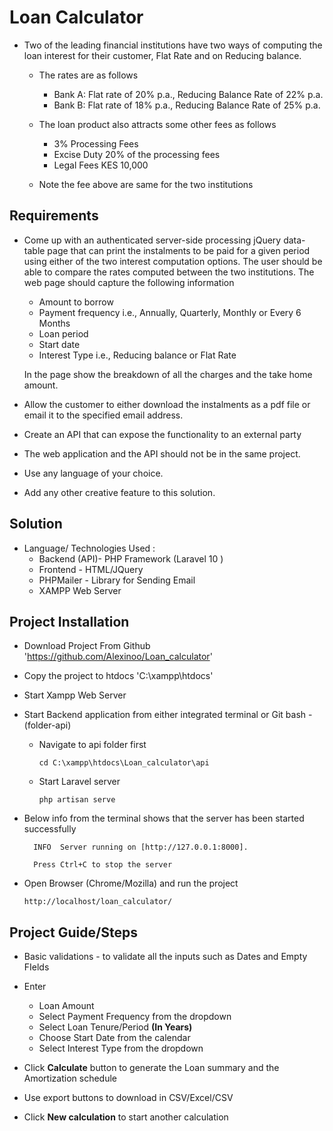 # Loan Calculator

- Two of the leading financial institutions have two ways of computing the loan interest for their customer, Flat Rate and on Reducing balance.

  - The rates are as follows
    - Bank A: Flat rate of 20% p.a., Reducing Balance Rate of 22% p.a.
    - Bank B: Flat rate of 18% p.a., Reducing Balance Rate of 25% p.a.
  - The loan product also attracts some other fees as follows

    - 3% Processing Fees
    - Excise Duty 20% of the processing fees
    - Legal Fees KES 10,000

  - Note the fee above are same for the two institutions

## Requirements

- Come up with an authenticated server-side processing jQuery data-table page that can print the instalments to be paid for a given period using either of the two interest computation options. The user should be able to compare the rates computed between the two institutions. The web page should capture the following information

  - Amount to borrow
  - Payment frequency i.e., Annually, Quarterly, Monthly or Every 6 Months
  - Loan period
  - Start date
  - Interest Type i.e., Reducing balance or Flat Rate

  In the page show the breakdown of all the charges and the take home amount.

- Allow the customer to either download the instalments as a pdf file or email it to the specified email address.
- Create an API that can expose the functionality to an external party
- The web application and the API should not be in the same project.
- Use any language of your choice.
- Add any other creative feature to this solution.

## Solution

- Language/ Technologies Used :
  - Backend (API)- PHP Framework (Laravel 10 )
  - Frontend - HTML/JQuery
  - PHPMailer - Library for Sending Email
  - XAMPP Web Server

## Project Installation

- Download Project From Github 'https://github.com/Alexinoo/Loan_calculator'
- Copy the project to htdocs 'C:\xampp\htdocs\'
- Start Xampp Web Server
- Start Backend application from either integrated terminal or Git bash - (folder-api)

  - Navigate to api folder first

    ```
    cd C:\xampp\htdocs\Loan_calculator\api
    ```

  - Start Laravel server

    ```
    php artisan serve
    ```

- Below info from the terminal shows that the server has been started successfully

  ```
    INFO  Server running on [http://127.0.0.1:8000].

    Press Ctrl+C to stop the server
  ```

- Open Browser (Chrome/Mozilla) and run the project

  ```
  http://localhost/loan_calculator/

  ```

## Project Guide/Steps

- Basic validations - to validate all the inputs such as Dates and Empty FIelds

- Enter

  - Loan Amount
  - Select Payment Frequency from the dropdown
  - Select Loan Tenure/Period **(In Years)**
  - Choose Start Date from the calendar
  - Select Interest Type from the dropdown

- Click **Calculate** button to generate the Loan summary and the Amortization schedule

- Use export buttons to download in CSV/Excel/CSV

- Click **New calculation** to start another calculation

